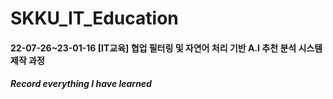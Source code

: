 # SKKU_IT_Education
#### 22-07-26~23-01-16 [IT교육] 협업 필터링 및 자연어 처리 기반 A.I 추천 분석 시스템 제작 과정   
##### Record everything I have learned
